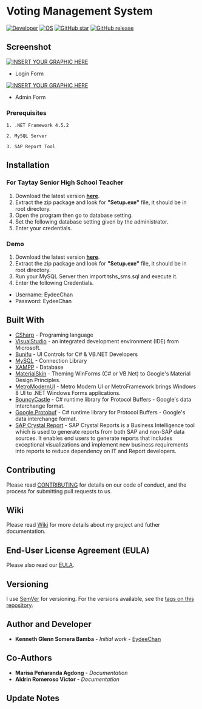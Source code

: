 # Voting Management System
[![Developer](https://img.shields.io/badge/Developed%20by%3A-Kenneth%20Glenn%20Somera%20Bamba-brightgreen.svg)](https://github.com/EydeeChan/)
[![OS](https://img.shields.io/badge/OS%3A-Windows%207%20and%20up-blue.svg)](https://github.com/EydeeChan/Voting-Management-System)
[![GitHub star](https://img.shields.io/github/stars/EydeeChan/Voting-Management-System.svg)](https://github.com/EydeeChan/Voting-Management-System)
[![GitHub release](https://img.shields.io/github/release/EydeeChan/Voting-Management-System.svg)](https://github.com/EydeeChan/Voting-Management-System)


## Screenshot

[![INSERT YOUR GRAPHIC HERE](https://i.imgur.com/Wx3M2C1.png)]()

- Login Form

[![INSERT YOUR GRAPHIC HERE](https://i.imgur.com/oDRHfKE.png)]()

- Admin Form 

### Prerequisites
```
1. .NET Framework 4.5.2
```
```
2. MySQL Server
```
```
3. SAP Report Tool
```

## Installation

### For Taytay Senior High School Teacher
1. Download the latest version **[here](https://github.com/EydeeChan/Voting-Management-System/releases)**.
2. Extract the zip package and look for **"Setup.exe"** file, it should be in root directory.
3. Open the program then go to database setting.
4. Set the following database setting given by the administrator.
5. Enter your credentials.

### Demo
1. Download the latest version **[here](https://github.com/EydeeChan/Voting-Management-System/releases)**.
2. Extract the zip package and look for **"Setup.exe"** file, it should be in root directory.
3. Run your MySQL Server then import tshs_sms.sql and execute it.
4. Enter the following Credentials.

* Username: EydeeChan
* Password: EydeeChan


## Built With

* [CSharp](https://docs.microsoft.com/en-us/dotnet/csharp/) - Programing language
* [VisualStudio](https://visualstudio.microsoft.com/) - an integrated development environment (IDE) from Microsoft.
* [Bunifu](https://bunifuframework.com/docs/) - UI Controls for C# & VB.NET Developers
* [MySQL](https://github.com/mysql) - Connection Library
* [XAMPP](https://www.apachefriends.org/index.html) - Database
* [MaterialSkin](https://github.com/IgnaceMaes/WinForms-MaterialSkin) - Theming WinForms (C# or VB.Net) to Google's Material Design Principles.
* [MetroModernUI](http://denricdenise.info/) - Metro Modern UI or MetroFramework brings Windows 8 UI to .NET Windows Forms applications.
* [BouncyCastle](http://www.bouncycastle.org/csharp/) - C# runtime library for Protocol Buffers - Google's data interchange format.
* [Google.Protobuf](https://github.com/protocolbuffers/protobuf) - C# runtime library for Protocol Buffers - Google's data interchange format.
* [SAP Crystal Report](https://www.sap.com/sea/products/crystal-reports.html) - SAP Crystal Reports is a Business Intelligence tool which is used to generate reports from both SAP and non-SAP data sources. It enables end users to generate reports that includes exceptional visualizations and implement new business requirements into reports to reduce dependency on IT and Report developers.

## Contributing

Please read [CONTRIBUTING](CONTRIBUTING.md) for details on our code of conduct, and the process for submitting pull requests to us.

## Wiki

Please read [Wiki](https://github.com/EydeeChan/School-Management-System/wiki) for more details about my project and futher documentation.

## End-User License Agreement (EULA)
Please also read our [EULA](https://github.com/EydeeChan/School-Management-System/wiki/End-User-License-Agreement-(EULA)).

## Versioning

I use [SemVer](http://semver.org/) for versioning. For the versions available, see the [tags on this repository](https://github.com/EydeeChan/School-Management-System/tags).

## Author and Developer

* **Kenneth Glenn Somera Bamba** - *Initial work* - [EydeeChan](https://github.com/EydeeChan)

## Co-Authors

* **Marisa Peñaranda Agdong** - *Documentation*
* **Aldrin Romeroso Victor** - *Documentation*

## Update Notes
